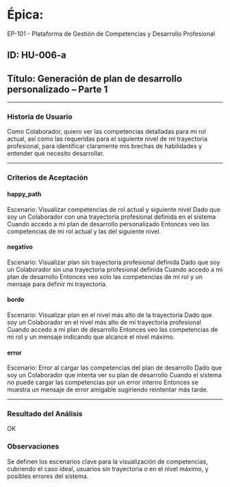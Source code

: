 # Épica: 
EP-101 - Plataforma de Gestión de Competencias y Desarrollo Profesional

## ID: HU-006-a  
## Título: Generación de plan de desarrollo personalizado – Parte 1

---

### Historia de Usuario

Como Colaborador, quiero ver las competencias detalladas para mi rol actual, así como las requeridas para el siguiente nivel de mi trayectoria profesional, para identificar claramente mis brechas de habilidades y entender qué necesito desarrollar.

---

### Criterios de Aceptación

#### happy_path
Escenario: Visualizar competencias de rol actual y siguiente nivel
Dado que soy un Colaborador con una trayectoria profesional definida en el sistema
Cuando accedo a mi plan de desarrollo personalizado
Entonces veo las competencias de mi rol actual y las del siguiente nivel.

#### negativo
Escenario: Visualizar plan sin trayectoria profesional definida
Dado que soy un Colaborador sin una trayectoria profesional definida
Cuando accedo a mi plan de desarrollo
Entonces veo solo las competencias de mi rol y un mensaje para definir mi trayectoria.

#### borde
Escenario: Visualizar plan en el nivel más alto de la trayectoria
Dado que soy un Colaborador en el nivel más alto de mi trayectoria profesional
Cuando accedo a mi plan de desarrollo
Entonces veo las competencias de mi rol y un mensaje indicando que alcancé el nivel máximo.

#### error
Escenario: Error al cargar las competencias del plan de desarrollo
Dado que soy un Colaborador que intenta ver su plan de desarrollo
Cuando el sistema no puede cargar las competencias por un error interno
Entonces se muestra un mensaje de error amigable sugiriendo reintentar más tarde.

---

### Resultado del Análisis  
OK

### Observaciones
Se definen los escenarios clave para la visualización de competencias, cubriendo el caso ideal, usuarios sin trayectoria o en el nivel máximo, y posibles errores del sistema.